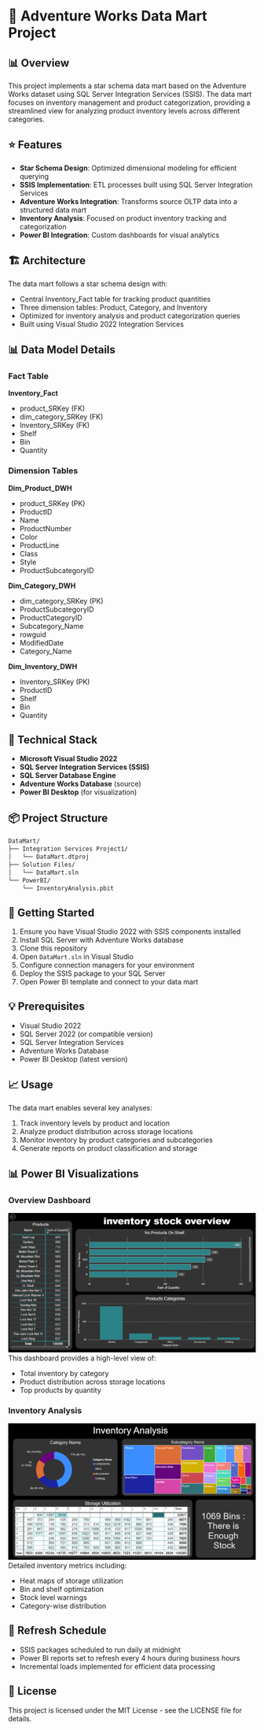 # 🏪 Adventure Works Data Mart Project

## 📊 Overview
This project implements a star schema data mart based on the Adventure Works dataset using SQL Server Integration Services (SSIS). The data mart focuses on inventory management and product categorization, providing a streamlined view for analyzing product inventory levels across different categories.

## ⭐ Features
- **Star Schema Design**: Optimized dimensional modeling for efficient querying
- **SSIS Implementation**: ETL processes built using SQL Server Integration Services
- **Adventure Works Integration**: Transforms source OLTP data into a structured data mart
- **Inventory Analysis**: Focused on product inventory tracking and categorization
- **Power BI Integration**: Custom dashboards for visual analytics

## 🏗️ Architecture
The data mart follows a star schema design with:
- Central Inventory_Fact table for tracking product quantities
- Three dimension tables: Product, Category, and Inventory
- Optimized for inventory analysis and product categorization queries
- Built using Visual Studio 2022 Integration Services

## 📊 Data Model Details

### Fact Table
**Inventory_Fact**
- product_SRKey (FK)
- dim_category_SRKey (FK)
- Inventory_SRKey (FK)
- Shelf
- Bin
- Quantity

### Dimension Tables

**Dim_Product_DWH**
- product_SRKey (PK)
- ProductID
- Name
- ProductNumber
- Color
- ProductLine
- Class
- Style
- ProductSubcategoryID

**Dim_Category_DWH**
- dim_category_SRKey (PK)
- ProductSubcategoryID
- ProductCategoryID
- Subcategory_Name
- rowguid
- ModifiedDate
- Category_Name

**Dim_Inventory_DWH**
- Inventory_SRKey (PK)
- ProductID
- Shelf
- Bin
- Quantity

## 🔧 Technical Stack
- **Microsoft Visual Studio 2022**
- **SQL Server Integration Services (SSIS)**
- **SQL Server Database Engine**
- **Adventure Works Database** (source)
- **Power BI Desktop** (for visualization)

## 📦 Project Structure
```
DataMart/
├── Integration Services Project1/
│   └── DataMart.dtproj           
├── Solution Files/
│   └── DataMart.sln              
└── PowerBI/
    └── InventoryAnalysis.pbit    
```

## 🚀 Getting Started
1. Ensure you have Visual Studio 2022 with SSIS components installed
2. Install SQL Server with Adventure Works database
3. Clone this repository
4. Open `DataMart.sln` in Visual Studio
5. Configure connection managers for your environment
6. Deploy the SSIS package to your SQL Server
7. Open Power BI template and connect to your data mart

## 💡 Prerequisites
- Visual Studio 2022
- SQL Server 2022 (or compatible version)
- SQL Server Integration Services
- Adventure Works Database
- Power BI Desktop (latest version)

## 📈 Usage
The data mart enables several key analyses:
1. Track inventory levels by product and location
2. Analyze product distribution across storage locations
3. Monitor inventory by product categories and subcategories
4. Generate reports on product classification and storage

 ## 📊 Power BI Visualizations

### Overview Dashboard
![](./PowerBI/screenshots/Screenshot%202025-01-13%20011636.png)
This dashboard provides a high-level view of:
- Total inventory by category
- Product distribution across storage locations
- Top products by quantity

### Inventory Analysis
![Inventory Analysis](./PowerBI/screenshots/Screenshot%202025-01-25%20214915.png)
Detailed inventory metrics including:
- Heat maps of storage utilization
- Bin and shelf optimization
- Stock level warnings
- Category-wise distribution

<!--### Product Categories
![Product Categories](path_to_categories_dashboard.png)
Breakdown of products by:
- Main categories
- Subcategories
- Product attributes
- Storage allocation

### Key Performance Indicators (KPIs)
![KPIs](path_to_kpi_dashboard.png)
Tracking essential metrics:
- Storage efficiency
- Category-wise inventory levels
- Stock turnover rates
- Space utilization

### How to Access Visualizations
1. Open the included Power BI template file (`InventoryAnalysis.pbit`)
2. Connect to your deployed data mart
3. Refresh the data to see current metrics
4. Use the interactive filters to analyze specific aspects

## 🔍 Key Business Questions This Data Mart Can Answer
- What is the current inventory level for each product?
- How are products distributed across different storage locations?
- Which product categories have the highest inventory levels?
- How is inventory organized across shelves and bins?
- What is the relationship between product categories and storage locations? -->

## 🔄 Refresh Schedule
- SSIS packages scheduled to run daily at midnight
- Power BI reports set to refresh every 4 hours during business hours
- Incremental loads implemented for efficient data processing

## 📝 License
This project is licensed under the MIT License - see the LICENSE file for details.
